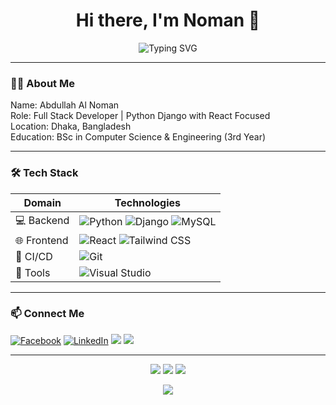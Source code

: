 <h1 align="center">Hi there, I'm Noman 👋</h1>

<p align="center">
  <img src="https://readme-typing-svg.herokuapp.com?font=Fira+Code&size=22&duration=3000&pause=1000&color=00C7FF&center=true&vCenter=true&width=440&lines=Aspiring+Full-stack+Developer;Python+Django+Backend+Enthusiast;Python+%7C+React+%7C+MySQL;Always+Learning+New+Things" alt="Typing SVG" />
</p>


---

### 🧑‍💻 About Me

Name: Abdullah Al Noman<br>
Role: Full Stack Developer | Python Django with React Focused<br>
Location: Dhaka, Bangladesh <br>
Education: BSc in Computer Science & Engineering (3rd Year)



---

### 🛠 Tech Stack

| Domain        | Technologies                                                                 |
|---------------|------------------------------------------------------------------------------|
| 💻 Backend     | ![Python](https://img.shields.io/badge/Python-3776AB?logo=python&logoColor=white) ![Django](https://img.shields.io/badge/Django-092E20?logo=django&logoColor=white) ![MySQL](https://img.shields.io/badge/MySQL-4479A1?logo=mysql&logoColor=white)|
| 🌐 Frontend    | ![React](https://img.shields.io/badge/React-61DAFB?logo=react&logoColor=black) ![Tailwind CSS](https://img.shields.io/badge/Tailwind_CSS-38B2AC?logo=tailwind-css&logoColor=white) |
| 🔁 CI/CD       | ![Git](https://img.shields.io/badge/Git-F05032?logo=git&logoColor=white)|
| 🧰 Tools       | ![Visual Studio](https://img.shields.io/badge/Visual_Studio-5C2D91?logo=visual-studio&logoColor=white)|


---

### 📫 Connect Me
<p>
  <a href="https://facebook.com/nomancsediu"><img src="https://img.icons8.com/bubbles/50/000000/facebook.png" alt="Facebook"/></a>
  <a href="https://www.linkedin.com/in/noman797/"><img src="https://img.icons8.com/bubbles/50/000000/linkedin.png" alt="LinkedIn"/></a>
  <a href="#"><img src="https://img.icons8.com/bubbles/50/undefined/twitter-circled.png"/></a>
  <a href="#"><img src="https://img.icons8.com/bubbles/50/undefined/youtube.png"/></a>
</p>

---

<p align="center">
  <img src="https://github-readme-stats.vercel.app/api?username=nomancsediu&show_icons=true&theme=tokyonight" />
  <img src="https://github-readme-stats.vercel.app/api/top-langs/?username=nomancsediu&layout=compact&theme=tokyonight" />
  <img src="https://github-readme-streak-stats.herokuapp.com/?user=nomancsediu&theme=tokyonight" />
</p>

<p align="center">
  <img src="https://capsule-render.vercel.app/api?type=waving&color=gradient&height=120&section=footer"/>
</p>

